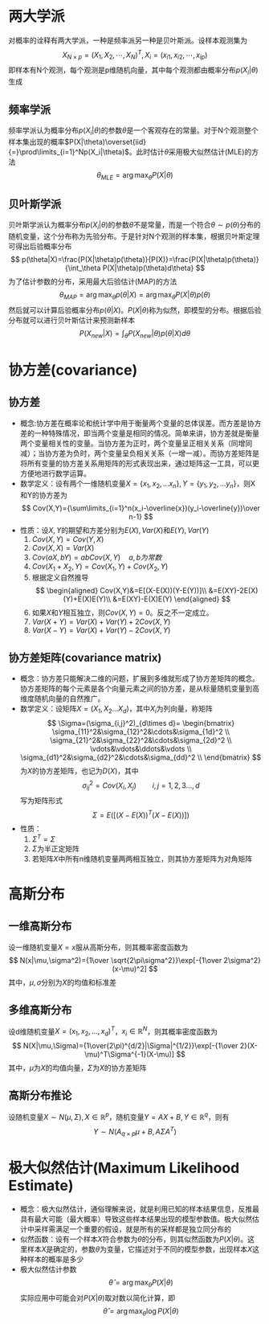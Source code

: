 # 两大学派
对概率的诠释有两大学派，一种是频率派另一种是贝叶斯派。设样本观测集为
$$
X_{N\times p}=(X_1,X_2,\cdots,X_N)^T,X_i=(x_{i1},x_{i2},\cdots,x_{ip})
$$
即样本有N个观测，每个观测是p维随机向量，其中每个观测都由概率分布$p(X_i|\theta)$生成
## 频率学派
频率学派认为概率分布$p(X_i|\theta)$的参数$\theta$是一个客观存在的常量。对于N个观测整个样本集出现的概率$P(X|\theta)\overset{iid}{=}\prod\limits_{i=1}^Np(X_i|\theta)$。此时估计$\theta$采用极大似然估计(MLE)的方法
$$
\theta_{MLE}=\arg\max_{\theta}P(X|\theta)
$$
## 贝叶斯学派
贝叶斯学派认为概率分布$p(X_i|\theta)$的参数$\theta$不是常量，而是一个符合$\theta\sim p(\theta)$分布的随机变量，这个分布称为先验分布。于是针对N个观测的样本集，根据贝叶斯定理可得出后验概率分布
$$
p(\theta|X)=\frac{P(X|\theta)p(\theta)}{P(X)}=\frac{P(X|\theta)p(\theta)}{\int_\theta P(X|\theta)p(\theta)d\theta}
$$
为了估计参数的分布，采用最大后验估计(MAP)的方法
$$
\theta_{MAP}=\arg\max_\theta p(\theta|X)=\arg\max_\theta P(X|\theta)p(\theta)
$$
然后就可以计算后验概率分布$p(\theta|X)$。$P(X|\theta)$称为似然，即模型的分布。根据后验分布就可以进行贝叶斯估计来预测新样本
$$
P(X_{new}|X)=\int_\theta P(X_{new}|\theta)p(\theta|X)d\theta
$$
# 协方差(covariance)
## 协方差
  * 概念:协方差在概率论和统计学中用于衡量两个变量的总体误差。而方差是协方差的一种特殊情况，即当两个变量是相同的情况。简单来讲，协方差就是衡量两个变量相关性的变量。当协方差为正时，两个变量呈正相关关系（同增同减）；当协方差为负时，两个变量呈负相关关系（一增一减）。而协方差矩阵是将所有变量的协方差关系用矩阵的形式表现出来，通过矩阵这一工具，可以更方便地进行数学运算。
  * 数学定义：设有两个一维随机变量$X=\{x_1,x_2,...x_n\},Y=\{y_1,y_2,...y_n\}$，则X和Y的协方差为
  $$
  Cov(X,Y)={\sum\limits_{i=1}^n(x_i-\overline{x})(y_i-\overline{y})\over n-1}
  $$
  * 性质：设$X,Y$的期望和方差分别为$E(X),Var(X)$和$E(Y),Var(Y)$
    1. $Cov(X,Y)=Cov(Y,X)$
    2. $Cov(X,X)=Var(X)$
    3. $Cov(aX,bY)=abCov(X,Y)\quad a,b为常数$
    4. $Cov(X_1+X_2,Y)=Cov(X_1,Y)+Cov(X_2,Y)$
    5. 根据定义自然推导
       $$
       \begin{aligned}
       Cov(X,Y)&=E[(X-E(X))(Y-E(Y))]\\
       &=E(XY)-2E(X)(Y)+E(X)E(Y)\\
       &=E(XY)-E(X)E(Y)
       \end{aligned}
       $$
    6. 如果$X$和$Y$相互独立，则$Cov(X,Y)=0$。反之不一定成立。
    7. $Var(X+Y)=Var(X)+Var(Y)+2Cov(X,Y)$
    8. $Var(X-Y)=Var(X)+Var(Y)-2Cov(X,Y)$
## 协方差矩阵(covariance matrix)
  * 概念：协方差只能解决二维的问题，扩展到多维就形成了协方差矩阵的概念。协方差矩阵的每个元素是各个向量元素之间的协方差，是从标量随机变量到高维度随机向量的自然推广。
  * 数学定义：设矩阵$X=(X_1,X_2...X_d)$，其中$X_i$为列向量，称矩阵
    $$
    \Sigma=(\sigma_{i,j}^2)_{d\times d}=
    \begin{bmatrix}
    \sigma_{11}^2&\sigma_{12}^2&\cdots&\sigma_{1d}^2 \\
    \sigma_{21}^2&\sigma_{22}^2&\cdots&\sigma_{2d}^2 \\
    \vdots&\vdots&\ddots&\vdots \\
    \sigma_{d1}^2&\sigma_{d2}^2&\cdots&\sigma_{dd}^2 \\
    \end{bmatrix}
    $$
    为$X$的协方差矩阵，也记为$D(X)$，其中
    $$
    \sigma_{ij}^2=Cov(X_i,X_j)\qquad i,j=1,2,3\ldots,d
    $$
    写为矩阵形式
    $$
    \Sigma=E([(X-E(X))^T(X-E(X))])
    $$
  * 性质：
    1. $\Sigma^T=\Sigma$
    2. $\Sigma$为半正定矩阵
    3. 若矩阵$X$中所有n维随机变量两两相互独立，则其协方差矩阵为对角矩阵
# 高斯分布
## 一维高斯分布
设一维随机变量$X=x$服从高斯分布，则其概率密度函数为
  $$
  N(x|\mu,\sigma^2)={1\over \sqrt{2\pi\sigma^2}}\exp[-{1\over 2\sigma^2}(x-\mu)^2]
  $$
  其中，$\mu,\sigma$分别为$X$的均值和标准差
## 多维高斯分布
设d维随机变量$X=(x_1,x_2,\ldots,x_d)^T$，$x_i\in \mathbb{R}^N$，则其概率密度函数为
  $$
  N(X|\mu,\Sigma)={1\over(2\pi)^{d/2}|\Sigma|^{1/2}}\exp[-{1\over 2}(X-\mu)^T\Sigma^{-1}(X-\mu)]
  $$
  其中，$\mu$为$X$的均值向量，$\Sigma$为$X$的协方差矩阵
## 高斯分布推论
设随机变量$X\sim{N(\mu,\Sigma)},X\in\mathbb{R}^p$，随机变量$Y=AX+B,Y\in\mathbb{R}^q$，则有
  $$
  Y\sim{N(A_{q\times p}\mu+B,A\Sigma{A^T})}
  $$
# 极大似然估计(Maximum Likelihood Estimate)
  * 概念：极大似然估计，通俗理解来说，就是利用已知的样本结果信息，反推最具有最大可能（最大概率）导致这些样本结果出现的模型参数值。极大似然估计中采样需满足一个重要的假设，就是所有的采样都是独立同分布的
  * 似然函数：设有一个样本$X$符合参数为$\theta$的分布，则其似然函数为$P(X|\theta)$。这里样本$X$是确定的，参数$\theta$为变量，它描述对于不同的模型参数，出现样本$X$这种样本的概率是多少
  * 极大似然估计参数
    $$
    \hat{\theta}=\arg\max_{\theta}P(X|\theta)
    $$
    实际应用中可能会对$P(X|\theta)$取对数以简化计算，即
    $$
    \hat{\theta}=\arg\max_{\theta}\log{P(X|\theta)}
    $$
